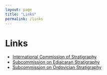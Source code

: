 ```yaml
---
layout: page
title: "Links"
permalink: /links
---
```


# Links

* [International Commission of Stratigraphy](http://www.stratigraphy.org/)
* [Subcommission on Ediacaran Stratigraphy](http://ediacaran.stratigraphy.org/)
* [Subcommission on Ordovician Stratigraphy](http://ordovician.stratigraphy.org/)
